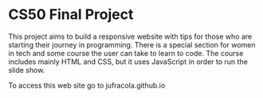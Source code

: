 # CS50 Final Project

This project aims to build a responsive website with tips for those who are starting their journey in programming. There is a special section for women in tech and some course the user can take to learn to code.
The course includes mainly HTML and CSS, but it uses JavaScript in order to run the slide show.
 
 To access this web site go to jufracola.github.io
